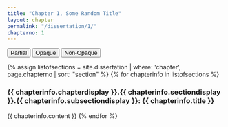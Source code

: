 ```yaml
---
title: "Chapter 1, Some Random Title"
layout: chapter
permalink: "/dissertation/1/"
chapterno: 1
---
```


<div class="toggle-buttons">
<button class="toggle-button active" onclick="toggleOpacity('partial')">Partial</button>
<button class="toggle-button" onclick="toggleOpacity('opaque')">Opaque</button>
<button class="toggle-button" onclick="toggleOpacity('non-opaque')">Non-Opaque</button>
</div>

{% assign listofsections = site.dissertation | where: 'chapter', page.chapterno | sort: "section" %}
{% for chapterinfo in listofsections %}
<h3><a name="{{ page.chapterno }}.{{ chapterinfo.section }}.{{ chapterinfo.subsection }}"></a>{{ chapterinfo.chapterdisplay }}.{{ chapterinfo.sectiondisplay }}.{{ chapterinfo.subsectiondisplay }}: {{ chapterinfo.title }}</h3>
<p>{{ chapterinfo.content }}
{% endfor %}

<script>
	const DefCorpus = document.getElementById("definition-corpus");
    const popup = document.createElement("div");
    popup.classList.add("popup-corpus");
    popup.innerText = "Corpus here refers to the creation of a collection of written texts which are used for quantitative analysis. Most commonly, corpuses are constructed for computational linguistic studies, but are also used by digital humanists interested in textual analysis.";
    
    // Attach the tooltip to a specific fixed position on the page
    const tooltipOffsetX = 10; // Adjust the X offset (horizontal distance from the wordTooltip element)
    const tooltipOffsetY = -16; // Adjust the Y offset (vertical distance from the wordTooltip element)
   
    // Position the tooltip at a fixed location relative to the wordTooltip element
    popup.style.position = "absolute";
    popup.style.top = `${tooltipOffsetY}px`;
    popup.style.left = `${tooltipOffsetX}px`;
    
      // Append the tooltip to the body element
    document.body.appendChild(popup);

    // Hide the tooltip initially
    popup.style.display = "none";
   
    // Add a mouseover event listener to the wordTooltip element
    DefCorpus.addEventListener("mouseover", () => {
        popup.style.display = "block";
    });

    // Add a mouseout event listener to the wordTooltip element
    DefCorpus.addEventListener("mouseout", () => {
        popup.style.display = "none";
    });
    
    const DefClinicVis = document.getElementById("definition-clinicvis");
    popup.classList.add("popup-clinicvis");
    popup.innerText = "The clinical gaze refers to the ways doctors will objectify their patients by focusing on supposedly aberrant symptoms and their relationship to an idealized “normal” human body.";
    
    // Position the tooltip at a fixed location relative to the wordTooltip element
    popup.style.position = "absolute";
    popup.style.top = `${DefClinicVis.offsetTop + tooltipOffsetY}px`;
    popup.style.left = `${DefClinicVis.offsetLeft + tooltipOffsetX}px`;
    
    // Add a mouseover event listener to the wordTooltip element
    DefClinicVis.addEventListener("mouseover", () => {
        popup.style.display = "block";
    });

    // Add a mouseout event listener to the wordTooltip element
    DefClinicVis.addEventListener("mouseout", () => {
        popup.style.display = "none";
    });
    
    const DefInterdisc = document.getElementById("definition-interdisc");
    popup.classList.add("popup-interdisc");
    popup.innerText = "I use interdisciplinary to describe a conversation with and adoption of different methods practiced by a range of academic fields.";
    
     // Position the tooltip at a fixed location relative to the wordTooltip element
    popup.style.position = "absolute";
    popup.style.top = `${DefInterdisc.offsetTop + tooltipOffsetY}px`;
    popup.style.left = `${DefInterdisc.offsetLeft + tooltipOffsetX}px`;
    
	// Add a mouseover event listener to the wordTooltip element
    DefInterdisc.addEventListener("mouseover", () => {
        popup.style.display = "block";
    });

    // Add a mouseout event listener to the wordTooltip element
    DefInterdisc.addEventListener("mouseout", () => {
        popup.style.display = "none";
    });
    
    const DefActor = document.getElementById("definition-actor");
    popup.classList.add("popup-actor");
    popup.innerText = "While I am using the term actor, I am not explicitly pointing toward its use in non-hierarchical posthuman approaches to culture. Actor means, in this study, almost exclusively human beings and human run institutions.";
    
    // Position the tooltip at a fixed location relative to the wordTooltip element
    popup.style.position = "absolute";
    popup.style.top = `${DefActor.offsetTop + tooltipOffsetY}px`;
    popup.style.left = `${DefActor.offsetLeft + tooltipOffsetX}px`;
    
    // Add a mouseover event listener to the wordTooltip element
    DefActor.addEventListener("mouseover", () => {
        popup.style.display = "block";
    });

    // Add a mouseout event listener to the wordTooltip element
    DefActor.addEventListener("mouseout", () => {
        popup.style.display = "none";
    });
    
    const DefPower = document.getElementById("definition-power");
    popup.classList.add("popup-power");
    popup.innerText = "Power, for Foucault, refers to the knowledge systems which create cultural understandings of objects and practices. These systems define objects in particular ways, which produce effects in the lived lives of subjects.";
    
    // Position the tooltip at a fixed location relative to the wordTooltip element
    popup.style.position = "absolute";
    popup.style.top = `${DefPower.offsetTop + tooltipOffsetY}px`;
    popup.style.left = `${DefPower.offsetLeft + tooltipOffsetX}px`;
    
    // Add a mouseover event listener to the wordTooltip element
    DefPower.addEventListener("mouseover", () => {
        popup.style.display = "block";
    });

    // Add a mouseout event listener to the wordTooltip element
    DefPower.addEventListener("mouseout", () => {
        popup.style.display = "none";
    });
	
</script>